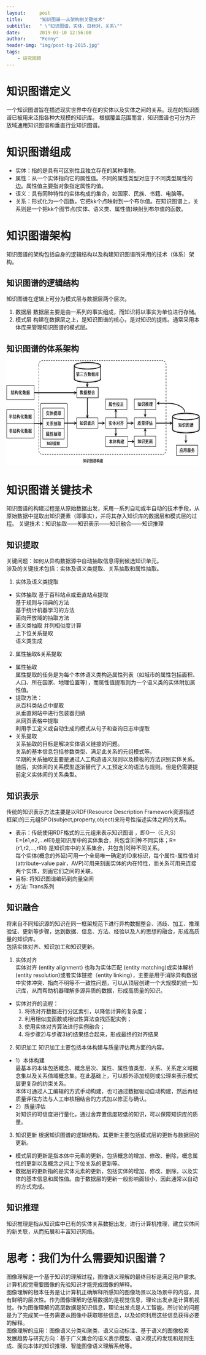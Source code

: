 ```yaml
---
layout:     post
title:      "知识图谱——从架构到关键技术"
subtitle:   " \"知识图谱，实体，目标对，关系\""
date:       2019-03-10 12:56:00
author:     "Fenny"
header-img: "img/post-bg-2015.jpg"
tags:
    - 研究回顾
---
```


# 知识图谱定义
一个知识图谱旨在描述现实世界中存在的实体以及实体之间的关系。现在的知识图谱已被用来泛指各种大规模的知识库。
根据覆盖范围而言，知识图谱也可分为开放域通用知识图谱和垂直行业知识图谱。

# 知识图谱组成
* 实体：指的是具有可区别性且独立存在的某种事物。
* 属性：从一个实体指向它的属性值。不同的属性类型对应于不同类型属性的边。属性值主要指对象指定属性的值。
* 语义：具有同种特性的实体构成的集合，如国家、民族、书籍、电脑等。 
* 关系：形式化为一个函数，它把kk个点映射到一个布尔值。在知识图谱上，关系则是一个把kk个图节点(实体、语义类、属性值)映射到布尔值的函数。

# 知识图谱架构
知识图谱的架构包括自身的逻辑结构以及构建知识图谱所采用的技术（体系）架构。
## 知识图谱的逻辑结构
知识图谱在逻辑上可分为模式层与数据层两个层次。<br>
1. 数据层
数据层主要是由一系列的事实组成，而知识将以事实为单位进行存储。
2. 模式层
构建在数据层之上，是知识图谱的核心，是对知识的提炼。通常采用本体库来管理知识图谱的模式层。
## 知识图谱的体系架构
![zstpgj.jpg](https://github.com/Fennyhhh/Fennyhhh.github.io/blob/master/paper_img/zstpgj.jpg)<br>

# 知识图谱关键技术
知识图谱的构建过程是从原始数据出发，采用一系列自动或半自动的技术手段，从原始数据中提取出知识要素（即事实），并将其存入知识库的数据层和模式层的过程。
关键技术：知识抽取——知识表示——知识融合——知识推理
## 知识提取
关键问题：如何从异构数据源中自动抽取信息得到候选知识单元。<br>
涉及的关键技术包括：实体及语义类提取、关系抽取和属性抽取。<br>
1. 实体及语义类提取
* 实体抽取
    基于百科站点或垂直站点提取<br>
    基于规则与词典的方法<br>
    基于统计机器学习的方法<br>
    面向开放域的抽取方法<br>
* 语义类抽取
    并列相似度计算<br>
    上下位关系提取<br>
    语义类生成<br>
2. 属性抽取&关系提取
* 属性抽取<br>
属性提取的任务是为每个本体语义类构造属性列表（如城市的属性包括面积、人口、所在国家、地理位置等），而属性值提取则为一个语义类的实体附加属性值。
* 提取方法：<br>
    从百科类站点中提取<br>
    从垂直网站中进行包装器归纳<br>
    从网页表格中提取<br>
    利用手工定义或自动生成的模式从句子和查询日志中提取 <br>
* 关系提取<br>
关系抽取的目标是解决实体语义链接的问题。 <br>
关系的基本信息包括参数类型、满足此关系的元组模式等。 <br>
早期的关系抽取主要是通过人工构造语义规则以及模板的方法识别实体关系。随后，实体间的关系模型逐渐替代了人工预定义的语法与规则。但是仍需要提前定义实体间的关系类型。 <br>

## 知识表示
传统的知识表示方法主要是以RDF(Resource Description Framework资源描述框架)的三元组SPO(subject,property,object)来符号性描述实体之间的关系。 <br>
* 表示：传统使用RDF格式的三元组来表示知识图谱 ，即G—（E,R,S） <br>
E={e1,e2,...elEl}是知识库中的实体集合，共包含|E|种不同实体；R={r1,r2,...,rlRl} 是知识库中的关系集合，共包含|R|种不同关系。 <br>
每个实体(概念的外延)可用一个全局唯一确定的ID来标识，每个属性-属性值对(attribute-value pair，AVP)可用来刻画实体的内在特性，而关系可用来连接两个实体，刻画它们之间的关联。 <br>
* 目标: 将知识图谱编码到向量空间  <br>
* 方法: Trans系列 <br>

## 知识融合
将来自不同知识源的知识在同一框架规范下进行异构数据整合、消歧、加工、推理验证、更新等步骤，达到数据、信息、方法、经验以及人的思想的融合，形成高质量的知识库。<br>
包括实体对齐、知识加工和知识更新。<br>
1. 实体对齐<br>
实体对齐 (entity alignment) 也称为实体匹配 (entity matching)或实体解析(entity resolution)或者实体链接（entity linking），主要是用于消除异构数据中实体冲突、指向不明等不一致性问题，可以从顶层创建一个大规模的统一知识库，从而帮助机器理解多源异质的数据，形成高质量的知识。<br>
* 实体对齐的流程：<br>
    1) 将待对齐数据进行分区索引，以降低计算的复杂度；<br>
    2) 利用相似度函数或相似性算法查找匹配实例；<br>
    3) 使用实体对齐算法进行实例融合；<br>
    4) 将步骤2)与步骤3)的结果结合起来，形成最终的对齐结果<br>
2. 知识加工
知识加工主要包括本体构建与质量评估两方面的内容。<br>
* 1）本体构建<br>
最基本的本体包括概念、概念层次、属性、属性值类型、关系、关系定义域概念集以及关系值域概念集。在此基础上，可以额外添加规则或公理来表示模式层更复杂的约束关系。<br>
本体可通过人工编辑的方式手动构建，也可通过数据驱动自动构建，然后再经质量评估方法与人工审核相结合的方式加以修正与确认。<br>
* 2）质量评估<br>
对知识的可信度进行量化，通过舍弃置信度较低的知识，可以保障知识库的质量。<br>
3. 知识更新
根据知识图谱的逻辑结构，其更新主要包括模式层的更新与数据层的更新。<br>
* 模式层的更新是指本体中元素的更新，包括概念的增加、修改、删除，概念属性的更新以及概念之间上下位关系的更新等。<br>
* 数据层的更新指的是实体元素的更新，包括实体的增加、修改、删除，以及实体的基本信息和属性值。由于数据层的更新一般影响面较小，因此通常以自动的方式完成。<br>

## 知识推理
知识推理是指从知识库中已有的实体关系数据出发，进行计算机推理，建立实体间的新关联，从而拓展和丰富知识网络。<br>


# 思考：我们为什么需要知识图谱？
图像理解是一个基于知识的理解过程，图像语义理解的最终目标是满足用户需求。计算机视觉需要图像的先验知识才能完成图像的解释。<br>
图像理解的根本任务是让计算机正确解释所感知的图像场景以及场景中的内容，具有鲜明的层次性。作为图像理解的低层数据的是视觉信息，理论出发点是计算机视觉。作为图像理解的高层数据是知识信息，理论出发点是人工智能。所讨论的问题是为了完成某一任务需要从图像中获取哪些信息，以及如何利用这些信息获得必要的解释。<br>
图像理解的应用：图像语义分类和聚类、语义自动标注、基于语义的图像检索<br>
发展趋势与研究方向：基于广义集合的语义表示模型、语义模式的发现和规则生成、面向本体的知识推理、智能图像语义理解系统等。<br>












